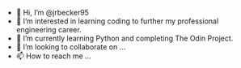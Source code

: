 - 👋 Hi, I’m @jrbecker95
- 👀 I’m interested in learning coding to further my professional engineering career.
- 🌱 I’m currently learning Python and completing The Odin Project.
- 💞️ I’m looking to collaborate on ...
- 📫 How to reach me ...

<!---
jrbecker95/jrbecker95 is a ✨ special ✨ repository because its `README.md` (this file) appears on your GitHub profile.
You can click the Preview link to take a look at your changes.
--->
